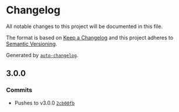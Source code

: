 # Changelog

All notable changes to this project will be documented in this file.

The format is based on [Keep a Changelog](https://keepachangelog.com/en/1.0.0/)
and this project adheres to [Semantic Versioning](https://semver.org/spec/v2.0.0.html).

Generated by [`auto-changelog`](https://github.com/CookPete/auto-changelog).

## 3.0.0

### Commits

- Pushes to v3.0.0 [`2cb00fb`](https://github.com/KeiserCorp/Keiser.Metrics.SDK/commit/2cb00fb1611d8a25f26151fd998664e2ad1ccea6)
